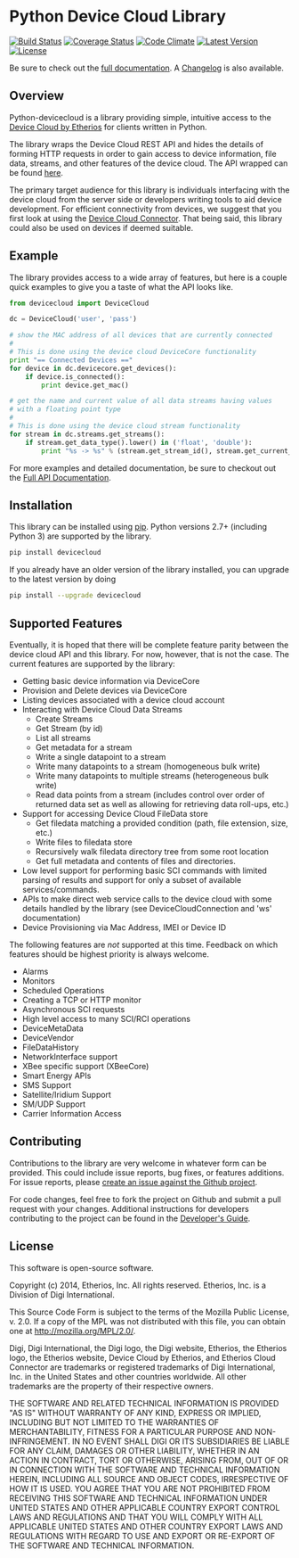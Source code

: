 Python Device Cloud Library
===========================

[![Build Status](https://img.shields.io/travis/digidotcom/python-devicecloud.svg)](https://travis-ci.org/digidotcom/python-devicecloud)
[![Coverage Status](https://img.shields.io/coveralls/digidotcom/python-devicecloud.svg)](https://coveralls.io/r/digidotcom/python-devicecloud)
[![Code Climate](https://img.shields.io/codeclimate/github/digidotcom/python-devicecloud.svg)](https://codeclimate.com/github/digidotcom/python-devicecloud)
[![Latest Version](https://img.shields.io/pypi/v/devicecloud.svg)](https://pypi.python.org/pypi/devicecloud/)
[![License](https://img.shields.io/badge/license-MPL%202.0-blue.svg)](https://github.com/digidotcom/python-devicecloud/blob/master/LICENSE)

Be sure to check out the [full documentation](http://etherios.github.io/python-devicecloud).
A [Changelog](https://github.com/etherios/python-devicecloud/blob/master/CHANGELOG.md)
is also available.

Overview
--------

Python-devicecloud is a library providing simple, intuitive access to
the [Device Cloud by Etherios](http://www.etherios.com/products/devicecloud/)
for clients written in Python.

The library wraps the Device Cloud REST API and hides the details of
forming HTTP requests in order to gain access to device information,
file data, streams, and other features of the device cloud.  The API
wrapped can be found
[here](http://ftp1.digi.com/support/documentation/90002008_redirect.htm).

The primary target audience for this library is individuals
interfacing with the device cloud from the server side or developers
writing tools to aid device development.  For efficient connectivity
from devices, we suggest that you first look at using the [Device Cloud
Connector](http://www.etherios.com/products/devicecloud/connector).
That being said, this library could also be used on devices if deemed
suitable.

Example
-------

The library provides access to a wide array of features, but here is a
couple quick examples to give you a taste of what the API looks like.

```python
from devicecloud import DeviceCloud

dc = DeviceCloud('user', 'pass')

# show the MAC address of all devices that are currently connected
#
# This is done using the device cloud DeviceCore functionality
print "== Connected Devices =="
for device in dc.devicecore.get_devices():
    if device.is_connected():
        print device.get_mac()

# get the name and current value of all data streams having values
# with a floating point type
#
# This is done using the device cloud stream functionality
for stream in dc.streams.get_streams():
    if stream.get_data_type().lower() in ('float', 'double'):
        print "%s -> %s" % (stream.get_stream_id(), stream.get_current_value())
```

For more examples and detailed documentation, be sure to checkout out
the [Full API Documentation](https://etherios.github.io/python-devicecloud).

Installation
------------

This library can be installed using
[pip](https://github.com/pypa/pip).  Python versions 2.7+ (including
Python 3) are supported by the library.

```sh
pip install devicecloud
```

If you already have an older version of the library installed, you can
upgrade to the latest version by doing

```sh
pip install --upgrade devicecloud
```

Supported Features
------------------

Eventually, it is hoped that there will be complete feature parity
between the device cloud API and this library.  For now, however, that
is not the case.  The current features are supported by the library:

* Getting basic device information via DeviceCore
* Provision and Delete devices via DeviceCore
* Listing devices associated with a device cloud account
* Interacting with Device Cloud Data Streams
  * Create Streams
  * Get Stream (by id)
  * List all streams
  * Get metadata for a stream
  * Write a single datapoint to a stream
  * Write many datapoints to a stream (homogeneous bulk write)
  * Write many datapoints to multiple streams (heterogeneous bulk write)
  * Read data points from a stream (includes control over order of
    returned data set as well as allowing for retrieving data
    roll-ups, etc.)
* Support for accessing Device Cloud FileData store
  * Get filedata matching a provided condition (path, file extension,
    size, etc.)
  * Write files to filedata store
  * Recursively walk filedata directory tree from some root location
  * Get full metadata and contents of files and directories.
* Low level support for performing basic SCI commands with limited parsing
  of results and support for only a subset of available services/commands.
* APIs to make direct web service calls to the device cloud with some details
  handled by the library (see DeviceCloudConnection and 'ws' documentation)
* Device Provisioning via Mac Address, IMEI or Device ID

The following features are *not* supported at this time.  Feedback on
which features should be highest priority is always welcome.

* Alarms
* Monitors
* Scheduled Operations
* Creating a TCP or HTTP monitor
* Asynchronous SCI requests
* High level access to many SCI/RCI operations
* DeviceMetaData
* DeviceVendor
* FileDataHistory
* NetworkInterface support
* XBee specific support (XBeeCore)
* Smart Energy APIs
* SMS Support
* Satellite/Iridium Support
* SM/UDP Support
* Carrier Information Access

Contributing
------------

Contributions to the library are very welcome in whatever form can be
provided.  This could include issue reports, bug fixes, or features
additions.  For issue reports, please [create an issue against the
Github
project](https://github.com/Etherios/python-devicecloud/issues).

For code changes, feel free to fork the project on Github and submit a
pull request with your changes.  Additional instructions for
developers contributing to the project can be found in the [Developer's
Guide](https://github.com/Etherios/python-devicecloud/blob/master/HACKING.md).

License
-------

This software is open-source software.

Copyright (c) 2014, Etherios, Inc. All rights reserved.
Etherios, Inc. is a Division of Digi International.

This Source Code Form is subject to the terms of the Mozilla Public
License, v. 2.0. If a copy of the MPL was not distributed with this file,
you can obtain one at http://mozilla.org/MPL/2.0/.

Digi, Digi International, the Digi logo, the Digi website, Etherios,
the Etherios logo, the Etherios website, Device Cloud by Etherios, and
Etherios Cloud Connector are trademarks or registered trademarks of
Digi International, Inc. in the United States and other countries
worldwide. All other trademarks are the property of their respective
owners.

THE SOFTWARE AND RELATED TECHNICAL INFORMATION IS PROVIDED "AS IS"
WITHOUT WARRANTY OF ANY KIND, EXPRESS OR IMPLIED, INCLUDING BUT NOT
LIMITED TO THE WARRANTIES OF MERCHANTABILITY, FITNESS FOR A PARTICULAR
PURPOSE AND NON-INFRINGEMENT. IN NO EVENT SHALL DIGI OR ITS
SUBSIDIARIES BE LIABLE FOR ANY CLAIM, DAMAGES OR OTHER LIABILITY,
WHETHER IN AN ACTION IN CONTRACT, TORT OR OTHERWISE, ARISING FROM, OUT
OF OR IN CONNECTION WITH THE SOFTWARE AND TECHNICAL INFORMATION
HEREIN, INCLUDING ALL SOURCE AND OBJECT CODES, IRRESPECTIVE OF HOW IT
IS USED. YOU AGREE THAT YOU ARE NOT PROHIBITED FROM RECEIVING THIS
SOFTWARE AND TECHNICAL INFORMATION UNDER UNITED STATES AND OTHER
APPLICABLE COUNTRY EXPORT CONTROL LAWS AND REGULATIONS AND THAT YOU
WILL COMPLY WITH ALL APPLICABLE UNITED STATES AND OTHER COUNTRY EXPORT
LAWS AND REGULATIONS WITH REGARD TO USE AND EXPORT OR RE-EXPORT OF THE
SOFTWARE AND TECHNICAL INFORMATION.
